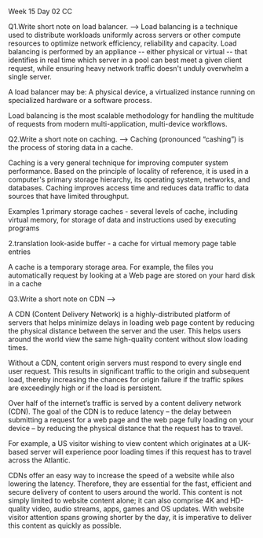 Week 15 Day 02 CC

Q1.Write short note on load balancer.
-->
Load balancing is a technique used to distribute workloads uniformly across servers or other compute resources to optimize network efficiency, reliability and capacity. Load balancing is performed by an appliance -- either physical or virtual -- that identifies in real time which server in a pool can best meet a given client request, while ensuring heavy network traffic doesn't unduly overwhelm a single server.

A load balancer may be:
A physical device, a virtualized instance running on specialized hardware or a software process.

Load balancing is the most scalable methodology for handling the multitude of requests from modern multi-application, multi-device workflows.

Q2.Write a short note on caching.
-->
Caching (pronounced “cashing”) is the process of storing data in a cache.

Caching is a very general technique for improving computer system performance. Based on the principle of locality of reference, it is used in a computer's primary storage hierarchy, its operating system, networks, and databases. Caching improves access time and reduces data traffic to data sources that have limited throughput.

Examples
1.primary storage caches - several levels of cache, including virtual memory, for storage of data and instructions used by executing programs

2.translation look-aside buffer - a cache for virtual memory page table entries

A cache is a temporary storage area. For example, the files you automatically request by looking at a Web page are stored on your hard disk in a cache

Q3.Write a short note on CDN
-->

A CDN (Content Delivery Network) is a highly-distributed platform of servers that helps minimize delays in loading web page content by reducing the physical distance between the server and the user. This helps users around the world view the same high-quality content without slow loading times.

Without a CDN, content origin servers must respond to every single end user request. This results in significant traffic to the origin and subsequent load, thereby increasing the chances for origin failure if the traffic spikes are exceedingly high or if the load is persistent.

Over half of the internet’s traffic is served by a content delivery network (CDN). The goal of the CDN is to reduce latency – the delay between submitting a request for a web page and the web page fully loading on your device – by reducing the physical distance that the request has to travel.


For example, a US visitor wishing to view content which originates at a UK-based server will experience poor loading times if this request has to travel across the Atlantic.


CDNs offer an easy way to increase the speed of a website while also lowering the latency. Therefore, they are essential for the fast, efficient and secure delivery of content to users around the world. This content is not simply limited to website content alone; it can also comprise 4K and HD-quality video, audio streams, apps, games and OS updates. With website visitor attention spans growing shorter by the day, it is imperative to deliver this content as quickly as possible.